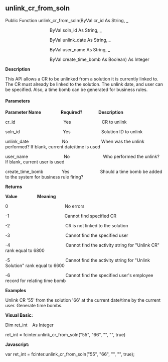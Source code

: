 unlink_cr_from_soln
---------------------

  
  

Public Function unlink_cr_from_soln(ByVal cr_id As String, _

                                    ByVal soln_id As String, _

                                    ByVal unlink_date As String, _

                                    ByVal user_name As String, _

                                    ByVal create_time_bomb As Boolean) As Integer

**Description**

This API allows a CR to be unlinked from a solution it is currently linked to. The CR must already be linked to the solution. The unlink date, and user can be specified. Also, a time bomb can be generated for business rules.

#### Parameters
**Parameter Name**                **Required?**             **Description**

cr_id                                       Yes                         CR to unlink

soln_id                                   Yes                         Solution ID to unlink

unlink_date                           No                           When was the unlink performed? If blank, current date/time is used

user_name                             No                           Who performed the unlink? If blank, current user is used

create_time_bomb               Yes                         Should a time bomb be added to the system for business rule firing?

**Returns**

**Value**                **Meaning**

0                                              No errors

-1                                             Cannot find specified CR

-2                                             CR is not linked to the solution

-3                                             Cannot find the specified user

-4                                             Cannot find the activity string for "Unlink CR" rank equal to 6800

-5                                             Cannot find the activity string for "Unlink Solution" rank equal to 6600

-6                                             Cannot find the specified user's employee record for relating time bomb

**Examples**

 Unlink CR '55' from the solution '66' at the current date/time by the current user. Generate time bombs.

**Visual Basic:**

Dim ret_int    As Integer

ret_int = fcinter.unlink_cr_from_soln("55", "66", "", "", true)

**Javascript:**

var ret_int = fcinter.unlink_cr_from_soln("55", "66", "", "", true);